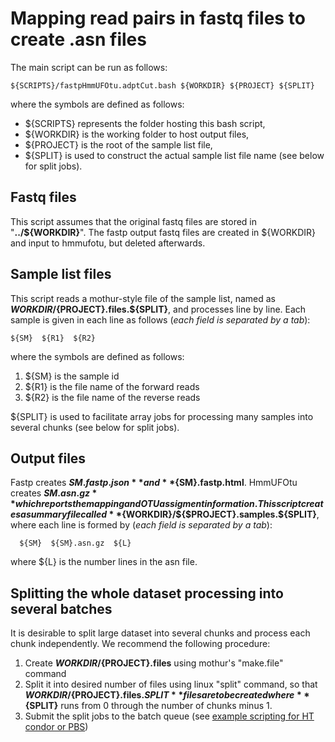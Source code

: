 # Mapping read pairs in fastq files to create .asn files

The main script can be run as follows:

    ${SCRIPTS}/fastpHmmUFOtu.adptCut.bash ${WORKDIR} ${PROJECT} ${SPLIT}

where the symbols are defined as follows:
- ${SCRIPTS} represents the folder hosting this bash script,
- ${WORKDIR} is the working folder to host output files,
- ${PROJECT} is the root of the sample list file,
- ${SPLIT} is used to construct the actual sample list file name (see below for split jobs).

## Fastq files
This script assumes that the original fastq files are stored in "**../${WORKDIR}**". 
The fastp output fastq files are created in ${WORKDIR} and input to hmmufotu, but deleted afterwards.

## Sample list files
This script reads a mothur-style file of the sample list, named as **${WORKDIR}/${PROJECT}.files.${SPLIT}**, and processes line by line.
Each sample is given in each line as follows (*each field is separated by a tab*):

    ${SM}  ${R1}  ${R2}

where the symbols are defined as follows:
1. ${SM} is the sample id
2. ${R1} is the file name of the forward reads
3. ${R2} is the file name of the reverse reads

${SPLIT} is used to facilitate array jobs for processing many samples into several chunks (see below for split jobs).

## Output files
Fastp creates **${SM}.fastp.json** and **${SM}.fastp.html**.
HmmUFOtu creates **${SM}.asn.gz** which reports the mapping and OTU assigment information.
This script creates a summary file called **${WORKDIR}/${$PROJECT}.samples.${SPLIT}**, 
where each line is formed by (*each field is separated by a tab*):

      ${SM}  ${SM}.asn.gz  ${L}

where ${L} is the number lines in the asn file.

## Splitting the whole dataset processing into several batches
It is desirable to split large dataset into several chunks and process each chunk independently. 
We recommend the following procedure:
1. Create **${WORKDIR}/${PROJECT}.files** using mothur's "make.file" command
2. Split it into desired number of files using linux "split" command, so that **${WORKDIR}/${PROJECT}.files.${SPLIT}** files are to be created where **${SPLIT}** runs from 0 through the number of chunks minus 1.
3. Submit the split jobs to the batch queue (see [example scripting for HT condor or PBS](https://docs.google.com/document/d/12PcD8N30HdgR6bOFgEOAc9YXVcbsCr7CsZGO4HGPDJc/edit?usp=sharing)) 
